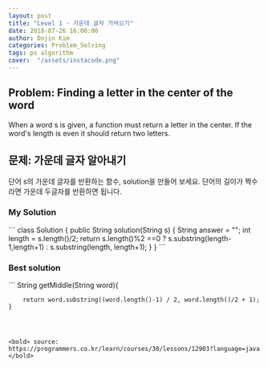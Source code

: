 ```yaml
---
layout: post
title: "Level 1 - 가운데 글자 가져오기"
date: 2018-07-26 16:00:00
author: Dojin Kim
categories: Problem_Solving
tags: ps algorithm
cover:  "/assets/instacode.png"
---
```


<h2>Problem: Finding a letter in the center of the word</h2>

When a word s is given, a function must return a letter in the center. If the word's length is even it should return two letters.


<h2>문제: 가운데 글자 알아내기</h2>

단어 s의 가운데 글자를 반환하는 함수, solution을 만들어 보세요. 단어의 길이가 짝수라면 가운데 두글자를 반환하면 됩니다.



<h3>My Solution</h3>
```
class Solution {
  public String solution(String s) {
      String answer = "";
      int length = s.length()/2;
      return s.length()%2 ==0 ? s.substring(length-1,length+1)
          : s.substring(length, length+1);
  }
}
```

<h3>Best solution</h3>
```
 String getMiddle(String word){

        return word.substring((word.length()-1) / 2, word.length()/2 + 1);
    }
```



<bold> source: https://programmers.co.kr/learn/courses/30/lessons/12903?language=java </bold>
